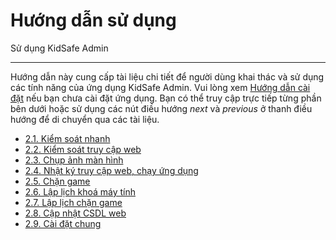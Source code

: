 # Hướng dẫn sử dụng

Sử dụng KidSafe Admin

---

Hướng dẫn này cung cấp tài liệu chi tiết để người dùng khai thác và sử dụng các tính năng của ứng dụng KidSafe Admin. Vui lòng xem [Hướng dẫn cài đặt](../install-guide/install-on-phone.md) nếu bạn chưa cài đặt ứng dụng. Bạn có thể truy cập trực tiếp từng phần bên dưới hoặc sử dụng các nút điều hướng _next_ và _previous_ ở thanh điều hướng để di chuyển qua các tài liệu.

-   [2.1. Kiểm soát nhanh](quick-control.md)
-   [2.2. Kiểm soát truy cập web](web-control.md)
-   [2.3. Chụp ảnh màn hình](screenshot.md)
-   [2.4. Nhật ký truy cập web, chạy ứng dụng](usage-history.md)
-   [2.5. Chặn game](game-blocking.md)
-   [2.6. Lập lịch khoá máy tính](schedule.md)
-   [2.7. Lập lịch chặn game](schedule.md)
-   [2.8. Cập nhật CSDL web](schedule.md)
-   [2.9. Cài đặt chung](schedule.md)

[Hướng dẫn cài đặt]: ../install-guide/install-on-phone.md
